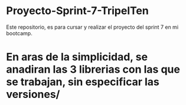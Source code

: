 # Proyecto-Sprint-7-TripelTen
Este repositorio, es para cursar y realizar el proyecto del sprint 7 en mi bootcamp. 

# En aras de la simplicidad, se anadiran las 3 librerias con las que se trabajan, sin especificar las versiones/